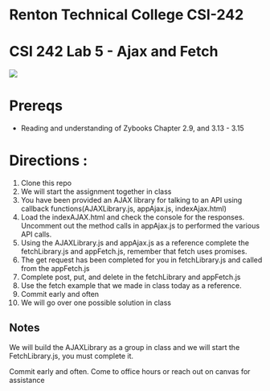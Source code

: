 # Renton Technical College CSI-242
# CSI 242 Lab 5 - Ajax and Fetch
![](Images/logo.jpg)

# Prereqs
- Reading and understanding of Zybooks Chapter 2.9, and 3.13 - 3.15

# Directions :

1) Clone this repo
2) We will start the assignment together in class
3) You have been provided an AJAX library for talking to an API using callback functions(AJAXLibrary.js, appAjax.js, indexAjax.html)
4) Load the indexAJAX.html and check the console for the responses. Uncomment out the method calls in appAjax.js to performed the various API calls.
5) Using the AJAXLibrary.js and appAjax.js as a reference complete the fetchLibrary.js and appFetch.js, remember that fetch uses promises.
6) The get request has been completed for you in fetchLibrary.js and called from the appFetch.js
7) Complete post, put, and delete in the fetchLibrary and appFetch.js
8) Use the fetch example that we made in class today as a reference.
9) Commit early and often
10) We will go over one possible solution in class

## Notes

We will build the AJAXLibrary as a group in class and we will start the FetchLibrary.js, you must complete it.

Commit early and often. Come to office hours or reach out on canvas for assistance
